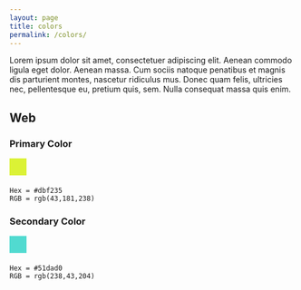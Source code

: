 ```yaml
---
layout: page
title: colors
permalink: /colors/
---
```


 <p>Lorem ipsum dolor sit amet, consectetuer adipiscing elit. Aenean commodo ligula eget dolor. Aenean massa. Cum sociis natoque penatibus et magnis dis parturient montes, nascetur ridiculus mus. Donec quam felis, ultricies nec, pellentesque eu, pretium quis, sem. Nulla consequat massa quis enim. </p>

<h2>Web</h2>

<h3>Primary Color</h3>

<div style="background: #dbf235; width: 30px; height: 30px; margin-bottom: 20px"></div>

<pre><code>Hex = #dbf235
RGB = rgb(43,181,238)
</code></pre>

<h3>Secondary Color</h3>

<div style="background: #51dad0; width: 30px; height: 30px; margin-bottom: 20px"></div>

<pre><code>Hex = #51dad0
RGB = rgb(238,43,204)
</code></pre>
